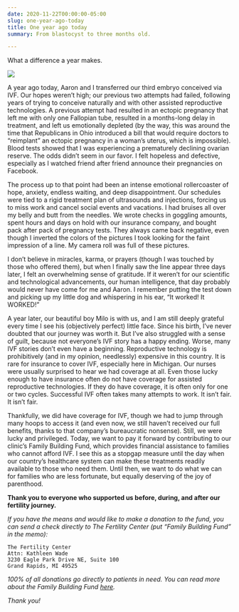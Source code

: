 ```yaml
---
date: 2020-11-22T00:00:00-05:00
slug: one-year-ago-today
title: One year ago today
summary: From blastocyst to three months old.

---
```

What a difference a year makes.

![](https://res.cloudinary.com/zena/image/upload/v1606010621/personal-website/IMG_3878_sntffr.jpg)

A year ago today, Aaron and I transferred our third embryo conceived via IVF. Our hopes weren’t high; our previous two attempts had failed, following years of trying to conceive naturally and with other assisted reproductive technologies. A previous attempt had resulted in an ectopic pregnancy that left me with only one Fallopian tube, resulted in a months-long delay in treatment, and left us emotionally depleted (by the way, this was around the time that Republicans in Ohio introduced a bill that would require doctors to “reimplant” an ectopic pregnancy in a woman’s uterus, which is impossible). Blood tests showed that I was experiencing a prematurely declining ovarian reserve. The odds didn’t seem in our favor. I felt hopeless and defective, especially as I watched friend after friend announce their pregnancies on Facebook.

The process up to that point had been an intense emotional rollercoaster of hope, anxiety, endless waiting, and deep disappointment. Our schedules were tied to a rigid treatment plan of ultrasounds and injections, forcing us to miss work and cancel social events and vacations. I had bruises all over my belly and butt from the needles. We wrote checks in goggling amounts, spent hours and days on hold with our insurance company, and bought pack after pack of pregnancy tests. They always came back negative, even though I inverted the colors of the pictures I took looking for the faint impression of a line. My camera roll was full of these pictures.

I don’t believe in miracles, karma, or prayers (though I was touched by those who offered them), but when I finally saw the line appear three days later, I felt an overwhelming sense of gratitude. If it weren’t for our scientific and technological advancements, our human intelligence, that day probably would never have come for me and Aaron. I remember putting the test down and picking up my little dog and whispering in his ear, “It worked! It WORKED!”

A year later, our beautiful boy Milo is with us, and I am still deeply grateful every time I see his (objectively perfect) little face. Since his birth, I’ve never doubted that our journey was worth it. But I’ve also struggled with a sense of guilt, because not everyone’s IVF story has a happy ending. Worse, many IVF stories don’t even have a beginning. Reproductive technology is prohibitively (and in my opinion, needlessly) expensive in this country. It is rare for insurance to cover IVF, especially here in Michigan. Our nurses were usually surprised to hear we had coverage at all. Even those lucky enough to have insurance often do not have coverage for assisted reproductive technologies. If they do have coverage, it is often only for one or two cycles. Successful IVF often takes many attempts to work. It isn’t fair. It isn’t fair.

Thankfully, we did have coverage for IVF, though we had to jump through many hoops to access it (and even now, we still haven’t received our full benefits, thanks to that company’s bureaucratic nonsense). Still, we were lucky and privileged. Today, we want to pay it forward by contributing to our clinic’s Family Building Fund, which provides financial assistance to families who cannot afford IVF. I see this as a stopgap measure until the day when our country’s healthcare system can make these treatments readily available to those who need them. Until then, we want to do what we can for families who are less fortunate, but equally deserving of the joy of parenthood.

**Thank you to everyone who supported us before, during, and after our fertility journey.**

_If you have the means and would like to make a donation to the fund, you can send a check directly to The Fertility Center (put “Family Building Fund” in the memo):_

    The Fertility Center
    Attn: Kathleen Wade
    3230 Eagle Park Drive NE, Suite 100
    Grand Rapids, MI 49525

_100% of all donations go directly to patients in need. You can read more about the Family Building Fund_ [_here_](https://www.fertilitycentermi.com/family-building-fund/)_._

_Thank you!_